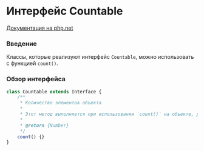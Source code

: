 # Интерфейс Countable

[Документация на php.net](https://www.php.net/manual/ru/class.countable.php)

### Введение

Классы, которые реализуют интерфейс `Countable`, можно использовать с функцией `count()`.

### Обзор интерфейса

```js
class Countable extends Interface {
    /**
     * Количество элементов объекта
     *
     * Этот метод выполняется при использовании `count()` на объекте, реализующем интерфейс `Countable`.
     *
     * @return {Number}
     */
    count() {}
}
```

